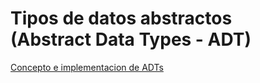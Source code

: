 # Tipos de datos abstractos<BR>(Abstract Data Types - ADT)

[Concepto e implementacion de ADTs](../slides/01.1-ADT-sem01.pdf)

